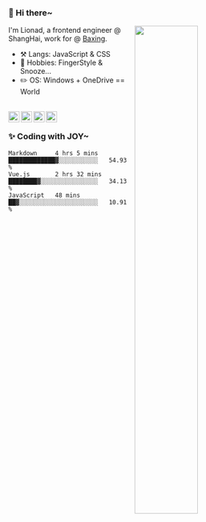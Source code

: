 ### 👋 Hi there~

[<img align="right" width="50%" src="https://github-readme-stats.vercel.app/api?username=Lionad-Morotar&show_icons=true">](https://metrics.lecoq.io/Lionad-Morotar?template=classic)

I'm Lionad, a frontend engineer @ ShangHai, work for @ [Baxing](https://github.com/baixing).

- ⚒️ Langs: JavaScript & CSS
- 🎨 Hobbies: FingerStyle & Snooze...
- ✏️ OS: Windows + OneDrive == World

<br />

<a href="https://www.lionad.art">
  <img align="left" alt="lionad-art" width="22px" src="https://cdn.jsdelivr.net/npm/simple-icons@3.1.0/icons/wordpress.svg" />
</a>
<a href="#1806234223">
  <img align="left" alt="1806234223" width="22px" src="https://cdn.jsdelivr.net/npm/simple-icons@3.1.0/icons/tencentqq.svg" />
</a>
<a href="https://www.zhihu.com/people/Lionad">
  <img align="left" alt="132yse" width="22px" src="https://cdn.jsdelivr.net/npm/simple-icons@3.1.0/icons/zhihu.svg" />
</a>
<a href="https://github.com/Lionad-Morotar">
  <img align="left" alt="yisar" width="22px" src="https://cdn.jsdelivr.net/npm/simple-icons@3.1.0/icons/github.svg" />
</a>

<br />

### ✨ Coding with JOY~

<!--START_SECTION:waka-->
```text
Markdown     4 hrs 5 mins    █████████████▓░░░░░░░░░░░   54.93 % 
Vue.js       2 hrs 32 mins   ████████▓░░░░░░░░░░░░░░░░   34.13 % 
JavaScript   48 mins         ██▓░░░░░░░░░░░░░░░░░░░░░░   10.91 % 
```
<!--END_SECTION:waka-->
